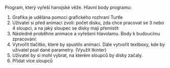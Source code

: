Program, který vyřeší hanojské věže.
Hlavní body programu:
1.	Grafika je udělána pomoci grafického rozhraní Turtle
2.	Uživatel si před animaci zvolí: počet disku, zda chce pracovat se 3 nebo 4 sloupci, a na jaký sloupec se disky mají přemístit
3.	Následně proběhne animace a vyřešeni hlavolamu.
Body k budoucímu zpracování:
1.	Vytvořit tlačítko, které by spustilo animaci. Dále vytvořit textboxy, kde by uživatel psal dané parametry. (Využít tkinter)
2.	Uživatel by si mohl vybrat, na kterém sloupců by disky začaly.
3.	Přidat více sloupců 
